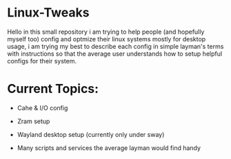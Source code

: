 # Linux-Tweaks

Hello in this small repository i am trying to help people (and hopefully myself too) config and optmize their linux systems mostly for desktop usage,
i am trying my best to describe each config in simple layman's terms with instructions so that the average user understands how to setup helpful configs for their system.

# Current Topics:

* Cahe & I/O config
* Zram setup

* Wayland desktop setup (currently only under sway)

* Many scripts and services the average layman would find handy
